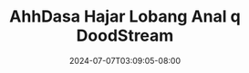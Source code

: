 --- 
title: "AhhDasa Hajar Lobang Anal q DoodStream"
description: "download bokep AhhDasa Hajar Lobang Anal q DoodStream instagram   new"
date: 2024-07-07T03:09:05-08:00
file_code: "uchafvrxz4g7"
draft: false
cover: "hf08xs43p37d6hi0.jpg"
tags: ["AhhDasa", "Hajar", "Lobang", "Anal", "DoodStream", "bokep-indo", "bokep-viral", "bokep-ig"]
length: 3611
fld_id: "1482911"
foldername: "Ahh dasa p labilasa update"
categories: ["Ahh dasa p labilasa update"]
views: 0
---